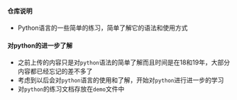 #### 仓库说明
* Python语言的一些简单的练习，简单了解它的语法和使用方式

#### 对python的进一步了解
* 之前上传的内容只是对`python`语法的简单了解而且时间是在18和19年，大部分内容都已经忘记的差不多了
* 考虑到以后会对`python`语言的使用和了解，开始对`python`进行进一步的学习
* 对`python`的练习文档存放在`demo`文件中